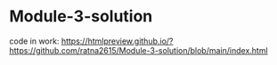 # Module-3-solution
code in work:
https://htmlpreview.github.io/?https://github.com/ratna2615/Module-3-solution/blob/main/index.html

